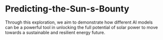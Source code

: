 # Predicting-the-Sun-s-Bounty
Through this exploration, we aim to demonstrate how different AI models can be a powerful tool in unlocking the full potential of solar power to move towards a sustainable and resilient energy future.
